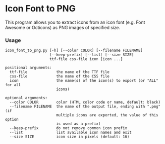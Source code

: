 Icon Font to PNG
================

This program allows you to extract icons from an icon font (e.g. Font Awesome or
Octicons) as PNG images of specified size.

### Usage

    icon_font_to_png.py [-h] [--color COLOR] [--filename FILENAME]
                        [--keep-prefix] [--list] [--size SIZE]
                        ttf-file css-file icon [icon ...]

    positional arguments:
      ttf-file             the name of the TTF file
      css-file             the name of the CSS file
      icon                 the name(s) of the icon(s) to export (or "ALL" for all
                           icons)

    optional arguments:
      --color COLOR        color (HTML color code or name, default: black)
      --filename FILENAME  the name of the output file, ending with ".png" (if
                           multiple icons are exported, the value of this option
                           is used as a prefix)
      --keep-prefix        do not remove common icon prefix
      --list               list available icon names and exit
      --size SIZE          icon size in pixels (default: 16)
